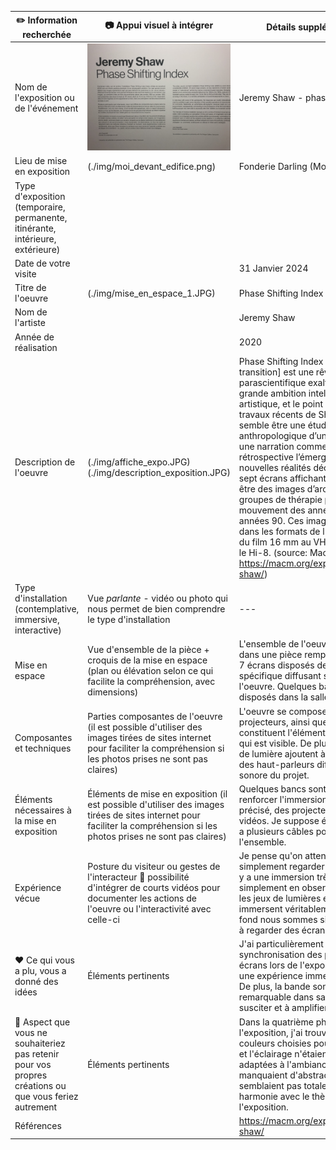 
|:pencil2: Information recherchée  | :camera: Appui visuel à intégrer | Détails supplémentaires |
| ---     | ---             | --- |
| Nom de l'exposition ou de l'événement|![Affiche exposition](./img/affiche_exposition.JPG)| Jeremy Shaw - phase shifting index |
| Lieu de mise en exposition    |(./img/moi_devant_edifice.png)| Fonderie Darling (Montréal) |
| Type d'exposition (temporaire, permanente, itinérante, intérieure, extérieure)    |  |  |
| Date de votre visite    |            | 31 Janvier 2024 |
| Titre de l'oeuvre  |(./img/mise_en_espace_1.JPG) | Phase Shifting Index  |
| Nom de l'artiste    |         | Jeremy Shaw |
| Année de réalisation     |          | 2020 |
| Description de l'oeuvre   | (./img/affiche_expo.JPG) (./img/description_exposition.JPG)|Phase Shifting Index [Index d’états de transition] est une rêverie parascientifique exaltante d’une grande ambition intellectuelle et artistique, et le point culminant des travaux récents de Shaw. Dans ce qui semble être une étude anthropologique d’un futur lointain, une narration commente de manière rétrospective l’émergence de nouvelles réalités déconcertantes sur sept écrans affichant ce qui s’avère être des images d’archives de divers groupes de thérapie par le mouvement des années 60 aux années 90. Ces images sont captées dans les formats de l’époque – allant du film 16 mm au VHS en passant par le Hi-8. (source: Mac, https://macm.org/expositions/jeremy-shaw/)  |
| Type d'installation (contemplative, immersive, interactive) | Vue *parlante* - vidéo ou photo qui nous permet de bien comprendre le type d'installation             | --- |
| Mise en espace   | Vue d'ensemble de la pièce + croquis de la mise en espace (plan ou élévation selon ce qui facilite la compréhension, avec dimensions)        | L'ensemble de l'oeuvre est présente dans une pièce remplie de tapis, avec 7 écrans disposés de manière spécifique diffusant simultanément l'oeuvre. Quelques bancs sont disposés dans la salle. |
| Composantes et techniques     | Parties composantes de l'oeuvre (il est possible d'utiliser des images tirées de sites internet pour faciliter la compréhension si les photos prises ne sont pas claires) | L'oeuvre se compose en partie de projecteurs, ainsi que de 7 écrans qui constituent l'élément principal de ce qui est visible. De plus, des faisceaux de lumière ajoutent à l'ambiance, et des haut-parleurs diffusent la bande sonore du projet.|
| Éléments nécessaires à la mise en exposition   | Éléments de mise en exposition (il est possible d'utiliser des images tirées de sites internet pour faciliter la compréhension si les photos prises ne sont pas claires) | Quelques bancs sont disposés pour renforcer l'immersion. Comme précisé, des projecteurs diffusent les vidéos. Je suppose également qu'il y a plusieurs câbles pour relier l'ensemble. |
| Expérience vécue     | Posture du visiteur ou gestes de l'interacteur :movie_camera: possibilité d'intégrer de courts vidéos pour documenter les actions de l'oeuvre ou l'interactivité avec celle-ci        | Je pense qu'on attend de nous de simplement regarder et contempler. Il y a une immersion très intense simplement en observant l'oeuvre, et les jeux de lumières et de son nous immersent véritablement, même si au fond nous sommes simplement assis à regarder des écrans. |
| :heart: Ce qui vous a plu, vous a donné des idées    | Éléments pertinents       | J'ai particulièrement apprécié la synchronisation des plans sur les sept écrans lors de l'exposition. Cela créait une expérience immersive captivante. De plus, la bande sonore était remarquable dans sa capacité à susciter et à amplifier les émotions. |
| :thinking: Aspect que vous ne souhaiteriez pas retenir pour vos propres créations ou que vous feriez autrement    | Éléments pertinents      | Dans la quatrième phase de l'exposition, j'ai trouvé que les couleurs choisies pour les particules et l'éclairage n'étaient pas tout à fait adaptées à l'ambiance générale. Elles manquaient d'abstraction et ne semblaient pas totalement en harmonie avec le thème de l'exposition.  | 
| Références     |          | https://macm.org/expositions/jeremy-shaw/ |
